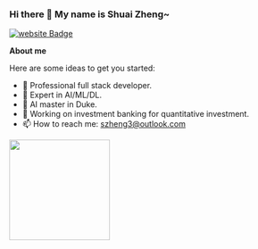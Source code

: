 ### Hi there 👋  My name is Shuai Zheng~
<div id="resumes">
  <a href="https://sszzz.me">
    <img src="https://img.shields.io/badge/Portfolio-%23000000.svg?style=for-the-badge&logo=firefox&logoColor=#FF7139" alt="website Badge"/>
  </a>
</div>


**About me**

Here are some ideas to get you started:

- 🔭 Professional full stack developer. 
- 🌱 Expert in AI/ML/DL.
- 🤔 AI master in Duke.
- 💬 Working on investment banking for quantitative investment.
- 📫 How to reach me: szheng3@outlook.com







<img height="180em" src="https://github-readme-stats.vercel.app/api?username=szheng3&show_icons=true&hide_border=true&&count_private=true&include_all_commits=true" />
<!-- 
[![Top Langs](https://github-readme-stats.vercel.app/api/top-langs/?username=szheng3&layout=compact&theme=vision-friendly-dark)](https://github.com/anuraghazra/github-readme-stats)

 -->
